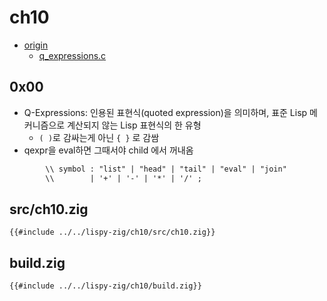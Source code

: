 # ch10

- [origin](https://www.buildyourownlisp.com/chapter10_q_expressions)
  - [q_expressions.c](https://github.com/orangeduck/BuildYourOwnLisp/blob/master/src/q_expressions.c)

## 0x00

- Q-Expressions: 인용된 표현식(quoted expression)을 의미하며, 표준 Lisp 메커니즘으로 계산되지 않는 Lisp 표현식의 한 유형
  - `( )`로 감싸는게 아닌 `{ }` 로 감쌈
- qexpr을 eval하면 그때서야 child 에서 꺼내옴

``` txt
        \\ symbol : "list" | "head" | "tail" | "eval" | "join"
        \\        | '+' | '-' | '*' | '/' ;
```

## src/ch10.zig

``` zig
{{#include ../../lispy-zig/ch10/src/ch10.zig}}
```


## build.zig

``` zig
{{#include ../../lispy-zig/ch10/build.zig}}
```
